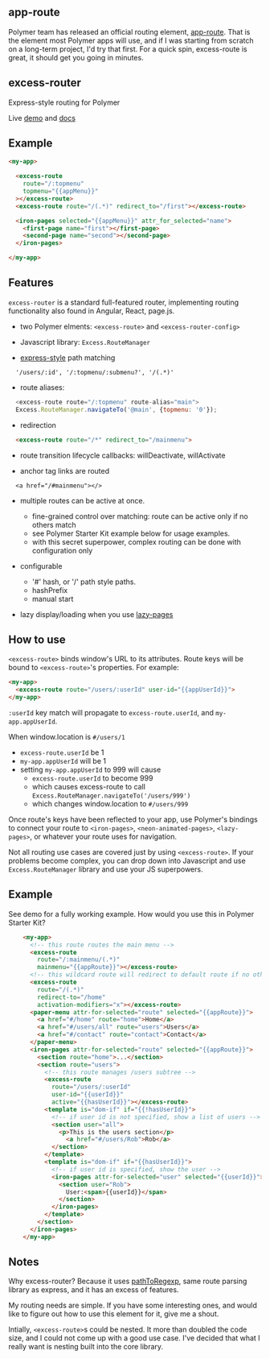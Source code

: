 ## app-route
Polymer team has released an official routing element, 
[app-route](https://github.com/PolymerElements/app-route). 
That is the element most Polymer apps will use, and if I was starting 
from scratch on a long-term project, I'd try that first.
For a quick spin, excess-route is great, it should get you going in
minutes.

## excess-router

Express-style routing for Polymer

Live [demo](http://atotic.github.io/excess-router/components/excess-router/demo/index.html) and [docs](http://atotic.github.io/excess-router/components/excess-router/)

## Example
```html
<my-app>

  <excess-route
    route="/:topmenu"
    topmenu="{{appMenu}}"
  ></excess-route>
  <excess-route route="/(.*)" redirect_to="/first"></excess-route>

  <iron-pages selected="{{appMenu}}" attr_for_selected="name">
    <first-page name="first"></first-page>
    <second-page name="second"></second-page>
  </iron-pages>

</my-app>
```

## Features

`excess-router` is a standard full-featured router, implementing
routing functionality also found in Angular, React, page.js.

- two Polymer elments: `<excess-route>` and `<excess-router-config>`

- Javascript library: `Excess.RouteManager`

- [express-style](https://github.com/component/path-to-regexp) path matching
```
  '/users/:id', '/:topmenu/:submenu?', '/(.*)'
```
- route aliases:
```javascript
  <excess-route route="/:topmenu" route-alias="main">
  Excess.RouteManager.navigateTo('@main', {topmenu: '0'});
```

- redirection
```html
  <excess-route route="/*" redirect_to="/mainmenu">
```

- route transition lifecycle callbacks: willDeactivate, willActivate

- anchor tag links are routed
```
  <a href="/#mainmenu"></>
```

- multiple routes can be active at once.
  - fine-grained control over matching: route can be active only if no others match
  - see Polymer Starter Kit example below for usage examples.
  - with this secret superpower, complex routing can be done with configuration only

- configurable
  - '#' hash, or '/' path style paths.
  - hashPrefix
  - manual start

- lazy display/loading when you use [lazy-pages](https://github.com/atotic/lazy-pages)

## How to use

`<excess-route>` binds window's URL to its attributes.
Route keys will be bound to `<excess-route>`'s properties. For example:
```html
<my-app>
  <excess-route route="/users/:userId" user-id="{{appUserId}}">
</my-app>
```
`:userId` key match will propagate to `excess-route.userId`, and `my-app.appUserId`.

When window.location is `#/users/1`
- `excess-route.userId` be 1
- `my-app.appUserId` will be 1
- setting `my-app.appUserId` to 999 will cause
  - `excess-route.userId` to become 999
  - which causes excess-route to call `Excess.RouteManager.navigateTo('/users/999')`
  - which changes window.location to `#/users/999`

Once route's keys have been reflected to your app, use Polymer's bindings to connect your route to `<iron-pages>`,
`<neon-animated-pages>`, `<lazy-pages>`, or whatever your route uses for navigation.

Not all routing use cases are covered just by using `<excess-route>`. If your problems become complex, you can drop down into Javascript and
use `Excess.RouteManager` library and use your JS superpowers.

## Example

See demo for a fully working example.
How would you use this in Polymer Starter Kit?

```html
    <my-app>
      <!-- this route routes the main menu -->
      <excess-route
        route="/:mainmenu/(.*)"
        mainmenu="{{appRoute}}"></excess-route>
      <!-- this wildcard route will redirect to default route if no other routes match-->
      <excess-route
        route="/(.*)"
        redirect-to="/home"
        activation-modifiers="x"></excess-route>
      <paper-menu attr-for-selected="route" selected="{{appRoute}}">
        <a href="#/home" route="home">Home</a>
        <a href="#/users/all" route="users">Users</a>
        <a href="#/contact" route="contact">Contact</a>
      </paper-menu>
      <iron-pages attr-for-selected="route" selected="{{appRoute}}">
        <section route="home">...</section>
        <section route="users">
          <!-- this route manages /users subtree -->
          <excess-route
            route="/users/:userId"
            user-id="{{userId}}"
            active="{{hasUserId}}"></excess-route>
          <template is="dom-if" if="{{!hasUserId}}">
            <!-- if user id is not specified, show a list of users -->
            <section user="all">
              <p>This is the users section</p>
                <a href="#/users/Rob">Rob</a>
            </section>
          </template>
          <template is="dom-if" if="{{hasUserId}}">
            <!-- if user id is specified, show the user -->
            <iron-pages attr-for-selected="user" selected="{{userId}}">
              <section user="Rob">
                User:<span>{{userId}}</span>
              </section>
            </iron-pages>
          </template>
        </section>
      </iron-pages>
    </my-app>
```

## Notes

Why excess-router? Because it uses [pathToRegexp](https://github.com/pillarjs/path-to-regexp), same route parsing library as express, and
it has an excess of features.

My routing needs are simple. If you have some interesting ones, and
would like to figure out how to use this element for it, give me
a shout.

Intially, `<excess-route>`s could be nested. It more than doubled the code size, and I could not come up with a good use case. I've decided
that what I really want is nesting built into the core library.


